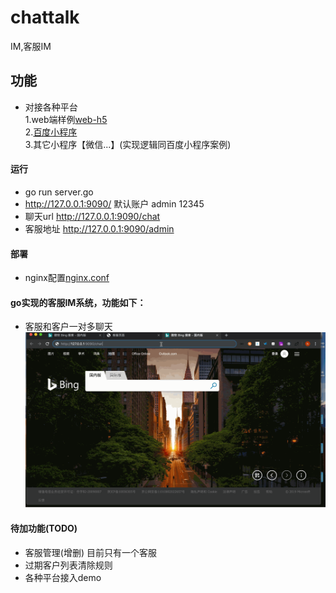 # chattalk
IM,客服IM
## 功能
* 对接各种平台  
    1.web端样例[web-h5](/templates/chat-page.html)  
    2.[百度小程序](examples/baidu-chat.js)  
    3.其它小程序【微信...】(实现逻辑同百度小程序案例)
    
#### 运行
-  go run server.go
- http://127.0.0.1:9090/    默认账户  admin 12345
- 聊天url http://127.0.0.1:9090/chat
- 客服地址 http://127.0.0.1:9090/admin
####  部署
- nginx配置[nginx.conf](wss-nginx.conf)
#### go实现的客服IM系统，功能如下：
- 客服和客户一对多聊天
![动图](/static/images/Untitled.gif)
#### 待加功能(TODO)
- 客服管理(增删) 目前只有一个客服
- 过期客户列表清除规则
- 各种平台接入demo
